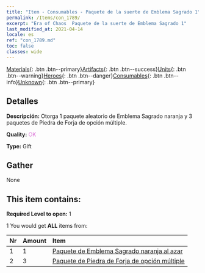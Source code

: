 ```yaml
---
title: "Item - Consumables - Paquete de la suerte de Emblema Sagrado 1"
permalink: /Items/con_1789/
excerpt: "Era of Chaos  Paquete de la suerte de Emblema Sagrado 1"
last_modified_at: 2021-04-14
locale: es
ref: "con_1789.md"
toc: false
classes: wide
---
```

 [Materials](/es/Items/){: .btn .btn--primary}[Artifacts](/es/Items/Artifacts/){: .btn .btn--success}[Units](/es/Items/Units/){: .btn .btn--warning}[Heroes](/es/Items/Heroes/){: .btn .btn--danger}[Consumables](/es/Items/Consumables/){: .btn .btn--info}[Unknown](/es/Items/Unknown/){: .btn .btn--primary}

## Detalles
 **Descripción:** Otorga 1 paquete aleatorio de Emblema Sagrado naranja y 3 paquetes de Piedra de Forja de opción múltiple.

 **Quality:** <span style="color: #DA70D6">OK</span>

 **Type:** Gift

## Gather

  None

## This item contains:

 **Required Level to open:** 1

 1 You would get **ALL** items  from:

  | Nr | Amount |     Item    |
  |:---|:-------|:------------|
  | 1 | 1 | [Paquete de Emblema Sagrado naranja al azar](/es/Items/con_1794/) | 
  | 2 | 3 | [Paquete de Piedra de Forja de opción múltiple](/es/Items/con_1480/) | 
